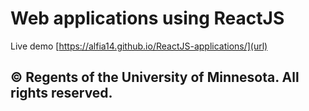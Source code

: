# Web applications using ReactJS
Live demo 
[https://alfia14.github.io/ReactJS-applications/](url)
## © Regents of the University of Minnesota. All rights reserved.

